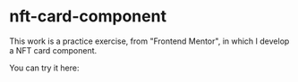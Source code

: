 # nft-card-component
This work is a practice exercise, from "Frontend Mentor", in which I develop a NFT card component.

You can try it here: 
